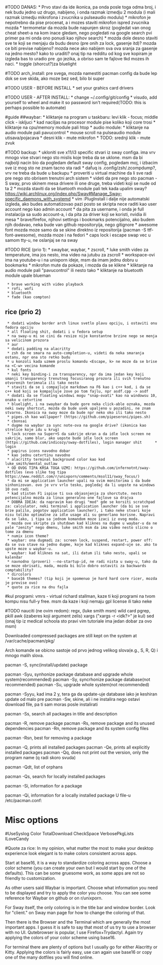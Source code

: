 #TODO DANAS:
     * Prvo stavi da ide ikonica, pa onda posle toga odma broj, i nek budu jedno uz drugo, nabijeno, i onda razmak izmedju 2 modula (i mali razmak izmedju mikrofona i zvucnika u pulseaudio modulu)
     * mikrofon je nepotrebno da pise procenat, a i mozes staviti mikrofon ispred zvucnika mozda
     * termometar da mozda bude napunjen skroz (pogledat van onog cheat sheet-a na kom inace gledam, nego pogledati na google search pvi primer pa mi onda ono ponudi kao njihov search)
     * mozda dole desno staviti sve te koji se menjaju da budu desno (pre onih za lock, gasenje itd)? mozda ce biti previse nabijeno? mozda nece ako nabijem sva ova sranja za gasenje na jedno mesto? kako to uraditi? onaj tip na redditu od kog sve kopiram je izgleda bas to uradio pre .go jezika, a obriso sam te fajlove tkd mozes ih naci.
     * toggle (shorcut?)za bluelight

#TODO arch_install:
     pre svega, mozda namestiti pacman config da bude lep dok se sve skida, ako moze bez sed, bilo bi super

#TODO USER - BEFORE INSTALL
     * set your grahics card drivers

#TODO USER - AFTER INSTALL:
     * change ~/.config/git/config
     * visudo, add yourself to wheel and make it so password isn't required(TODO: this is perhaps possible to automate)

#guide
##waybar:
     * kliktanje na program u taskbaru: levi klik - focus; middle click - iskljuci
     * kad naciljas na procesor module pise koliko koji core trosi
     * kliktanje na cpu/memory module pali htop
     * audio module:
          * kliktanje na audio module pali pavucontrol
          * mouse scroll na pulseaudio module utisava/pojacava
          * desni klik - mute mikrofon
          * TODO: srednji klik - mute zvuk

#TODO backup:
     * ukloniti sve x11/i3 specific stvari iz sway configa. ima vrv mnogo vise stvari nego sto mislis koje treba da se uklone. msm da bi najbolji nacin bio da pogledam default sway config, pogledam moj, i izbacim sve iz mog sto ne znam tacno sta radi
     * dafuq is .config/zsh/.zcompdump?, vrv ne treba da bude u backupu
     * proveriti u virtual machine da li sve radi pre nego sto obrisem trenutni arch sistem
     * videti da pre nego sto pacman -S sway, prvo skinem mesa drivere ili one druge, treba videti koji se nude od ta 2
     * mozda staviti da se bluetooth module pali tek kada upalim sway? https://wiki.archlinux.org/index.php/Sway#Manage_Sway-specific_daemons_with_systemd
     * vim :PlugInstall i dalje nije automatski izgleda, ako budes automatizovao pazi posto se skripta nece raditi kao user account nego kao admin account
     * da pita za username, i onda je full instalacija sa sudo account-a, i da pita za driver koji se koristi, nvidia ili mesa
     * brave/firefox, njihovi settings i bookmarks potencijalno, ako budem njih dodavao, neka bude van github repositoryija, nego gitignore
     * awesome font mozda moze samo da se skine direktno iz repositorija (pacman -S ttf-font-awesome), mozda moze i na fedori
     * caps lock i escape swap vec u samom tty-u, ne oslanjaj se na sway


#TODO RICE (prio 1):
     * swaybar, waybar,
          * zscroll,
          * luke smith video za temperature, ima jos nesto, ima video na jutubu za zscroll
          * workspace-ovi ima na youtube-u i na unixporn ideje, msm da imam jednu dobru u bookmarks
          * mikrofon mute da pokaze, i mozda da se klikne
          * kliktanje na audio module pali "pavucontrol" ili nesto tako
          * kliktanje na bluetooth module upale blueman

     * brave working with video playback
     * rofi, wofi
     * bluetooth
     * fade (kao compton)

## rice (prio 2)
     * dodati window border arch linux svetlo plavu opciju, i ostaviti onu fedora opciju
     * all floating shit, dodati i u fedora setup
     * na sway-u mi se cini da resize nije konstantne brzine nego se menja sa velicinom prozora
     * aur
     * dodati padding na alacritty
     * zsh da ne smara na auto-completion-u, videti da neka smaranja ostanu, npr ona sto retko budu
     * u konzoli kada uzmem proslu komandu <Escape, k> ne moze da se brise na <C-w> vecina komande
     * kul fonts
     * neki key binding-i za transparency, npr da ima jedan key koji smanji transparency trenutnog focusiranog prozora ili svih trenutno otvorenih terimnala ili tako nesto
     * staviti da se i compajluje markdown na F6 kao i c++ kod, i da se c++ kod koji se kompajluje zove po tom fajlu, npr asdf.cpp -> asdf
     * dodati da se floating windowi mogu "snap-ovati" kao na windowsu 10, onako u cetvrtine
     * bluelight, i na swaybar da bude gore neka click-able oznaka, mozda neki sway shortcut, mozda da bude uvek upaljeno u pozadini, ne znam stvarno. Ikonica na sway moze da bude npr neko oko ili tako nesto
     * pipes.sh kao wallpaper? (https://github.com/pipeseroni/pipes.sh)
     * cbonsai
     * dugme na waybar za sync note-ova na google drive? (ikonica kao strelice koje idu u krug)
     * lock screen na Super+S da sakrije ekran a da idle lock screen ne sakrije, samo blur, ako uopste bude idle lock screen (https://github.com/indicozy/sway-dotfiles), login manager shit      * login
     * papirus icons navodno dobar
     * kao jednu cetvrtinu navodno
     * alacritty terminal background color kao kod luke_smith/mental_outlaw
     * OD OVOG TIPA KRSA TOGA UZMI: https://github.com/infernotnt/sway-dotfiles (evo slike tog tipa https://www.reddit.com/r/unixporn/comments/msol11/sway_focus/)
     * da mi se application launcher upali na svim monitorima i da bude sinhonizovan. ovo je vrv vrlo tesko, pogledaj da li uopste na windows 10 ovo radi
     * kad stisten F1 ispise ti sva objasnjenja za shorctute. nesto potencijalno mozda za linux generalno one fajlove sa drajva
     * DOBRA IDEJA: da napravim kao drugi "mod" gde se korsiti scratchpad za: calculator, neki terminal i application launcher (da bi se sve brze palilo, pogotov application launcher), i tako neke stvari koje nisu toliko optimalne za idle usage ali su generlano korisne. Napravi da se lako, i tipa sa jednom komandom moze izaci iz ovog moda.
     * mozda ove skripte za shutdown kad kliknes na dugme u waybar-u da ne pale "zenity" nego dmenu, luke smith msm da ima video nesto slicno o tome za dmenu
     * numix icon theme?
     * waybar: ona dugmadi za: screen lock, suspend, restart, power off: da se sva stave na jedno dugme, koje kad kliknes expand-uje se. ako to upste moze u waybar-u.
     * waybar: kad kliknes na sat, ili datum ili tako nesto, upali se kalendar
     * navnodno (proveri) --no-startup-id, ne radi nista u sway-u, tako da se moze obrisati, mada, mozda bi bilo dobro ostaviti za backwards comptability?
     * dircolors
     * base16 themes? (tip koji je spomenuo je hard hard core ricer, mozda je previse ovo)
     * quote za rice na dnu fajla

#kul programi:
     vmrs - virtual richard stallman, kaze ti koji programi na tvom kompu nisu full-y free. msm da kaze i koji nemaju gpl license ili tako neke


#TODO nauciti (ne ovim redom):
     regx, (luke smith msm)
     wild card
     pgrep, pkill
     awk (izaberes koji argument zelis)
     xargs ("xargs -r <idk?>" je kul)
     sed (onaj tip iz medical schoola sto pravi vim tutoriale ima jedan dobar za ovo msm)


Downloaded compressed packages are still kept on the system at /var/cache/pacman/pkg/

Arch komande se obicno sastoje od prvo jednog velikog slova(e.g., S, R, Q) i mnogo malih slova.



pacman -S, sync(install/update) package

pacman -Syu, synhonize package database and upgrade whole system(recommended)
pacman -Sy, syncrhonize package database(not recommended)
pacman -Su, upgrade whole system(not recommended)

pacman -Syyu, kad ima 2 y, tera ga da update-uje database iako je keshiran update od malo pre
pacman -Sw, skine, ali i ne instalira nego ostavi download file, pa ti sam moras posle instalirati

pacman -Ss, search all packages in title and description

pacman -R, remove package
pacman -Rs, remove package and its unused dependencies
pacman -Rn, remove package and its system config files

pacman -Rsn, best for removing a package

pacman -Q, prints all installed packages
pacman -Qe, prints all explicitly installed packages
pacman -Qq, does not print out the version, only the program name (q radi skoro svuda)

pacman -Qdt, list of orphans

pacman -Qs, search for locally installed packages

pacman -Si, information for a package

pacman -Qi, information for a locally installed package
U file-u /etc/pacman.conf:

# Misc options
#UseSyslog
Color
TotalDownload
CheckSpace
VerbosePkgLists
ILoveCandy

#Quote za rice:
In my opinion, what matter the most to make your desktop experience look elegant is to make colors consistent across apps.

Start at base16, it is a way to standardize coloring across apps. Choose a color scheme (you can create your own but I would start by one of the defaults). This can be some gruesome work, as some apps are not so friendly to customization.

As other users said Waybar is important. Choose what information you need to be displayed and try to apply the color you choose. You can see some reference for Waybar on github or on r/unixporn.

For Sway itself, the only coloring is in the title bar and window border. Look for "client.<class>" on Sway man page for how to change the coloring of that.

Then there is the Browser and the Terminal which are generally the most important apps. I guess it is safe to say that most of us try to use a browser with no UI. Qutebrowser is popular, I use Firefox+Trydactyl. Again try applying the colors of your color scheme using base16.

For terminal there are plenty of options but I usually go for either Alacritty or Kitty. Applying the colors is fairly easy, use can again use base16 or copy one of the many dotfiles you will find online.

